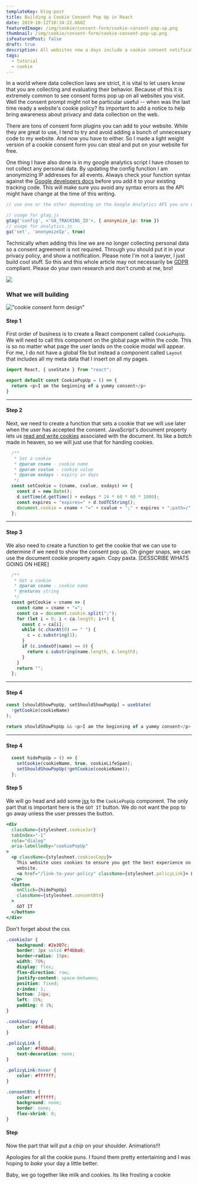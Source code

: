 ```yaml
---
templateKey: blog-post
title: Building a Cookie Consent Pop Up in React
date: 2019-10-12T10:34:22.668Z
featuredImage: /img/cookie/consent-form/cookie-consent-pop-up.png
thumbnail: /img/cookie/consent-form/cookie-consent-pop-up.png
isFeaturedPost: false
draft: true
description: All websites now a days include a cookie consent notification. So why shouldn't my website have one too? Follow along so your React website can be up to date with all that legal jargon.
tags:
  - tutorial
  - cookie
---
```


In a world where data collection laws are strict, it is vital to let users know that you are collecting and evaluating their behavior. Because of this it is extremely common to see consent forms pop up on all websites you visit. Well the consent prompt might not be particular useful -- when was the last time ready a website's cookie policy? Its important to add a notice to help bring awareness about privacy and data collection on the web. 

There are tons of consent form plugins you can add to your website. While they are great to use, I tend to try and avoid adding a bunch of unnecessary code to my website. And now you have to either. So I made a light weight version of a cookie consent form you can steal and put on your website for free. 

One thing I have also done is in my google analytics script I have chosen to not collect any personal data. By updating the config function I am anonymizing IP addresses for all events. Always check your function syntax against the [Google developers docs](https://developers.google.com/analytics/devguides/collection/analyticsjs/ip-anonymization) before you add it to your existing tracking code. This will make sure you avoid any syntax errors as the API might have change at the time of this writing.

```javascript
// use one or the other depending on the Google Analytics API you are using

// usage for gtag.js
gtag('config', <'GA_TRACKING_ID'>, { anonymize_ip: true })
// usage for analytics.js
ga('set', 'anonymizeIp', true)
```

Technically when adding this line we are no longer collecting personal data so a consent agreement is not required. Through you should put it in your privacy policy, and show a notification. Please note I'm not a lawyer, I just build cool stuff. So this and this whole article may not necessarily be [GDPR](https://eugdpr.org/) compliant. Please do your own research and don't _crumb_ at me, bro!

<img src="https://media.giphy.com/media/8cfNwKytlzCVhhElCq/giphy.gif" /></div>


### What we will building
!["cookie consent form design"](/img/cookie-consent-form/cookie-consent-form-final-results.png "cookie consent form design")

#### Step 1
First order of business is to create a React component called `CookiePopUp`. We will need to call this component on the global page within the code. This is so no matter what page the user lands on the cookie modal will appear. For me, I do not have a global file but instead a component called `Layout` that includes all my meta data that I insert on all my pages. 

```javascript
import React, { useState } from "react";

export default const CookiePopUp = () => {
  return <p>I am the beginning of a yummy consent</p>
}
```
*** 

#### Step 2
Next, we need to create a function that sets a cookie that we will use later when the user has accepted the consent. JavaScript's document property lets us [read and write cookies](https://www.w3schools.com/js/js_cookies.asp) associated with the document. Its like a _batch_ made in heaven, so we will just use that for handing cookies. 

```javascript
  /**
   * Set a cookie
   * @param cname - cookie name
   * @param cvalue - cookie value
   * @param exdays - expiry in days
   */
  const setCookie = (cname, cvalue, exdays) => {
    const d = new Date();
    d.setTime(d.getTime() + exdays * 24 * 60 * 60 * 1000);
    const expires = "expires=" + d.toUTCString();
    document.cookie = cname + "=" + cvalue + ";" + expires + ";path=/";
  };
```

***

#### Step 3

We also need to create a function to get the cookie that we can use to determine if we need to show the consent pop up. Oh ginger snaps, we can use the document cookie property again. Copy pasta.
[DESSCRIBE WHATS GOING ON HERE]

```javascript
  /**
   * Get a cookie
   * @param cname - cookie name
   * @returns string
   */
  const getCookie = cname => {
    const name = cname + "=";
    const ca = document.cookie.split(";");
    for (let i = 0; i < ca.length; i++) {
      const c = ca[i];
      while (c.charAt(0) == " ") {
        c = c.substring(1);
      }
      if (c.indexOf(name) == 0) {
        return c.substring(name.length, c.length);
      }
    }
    return "";
  };
```

***
#### Step 4

```javascript 
const [shouldShowPopUp, setShouldShowPopUp] = useState(
  !getCookie(cookieName)
);

return shouldShowPopUp && <p>I am the beginning of a yummy consent</p>
``` 
***

#### Step 4 
```javascript
  const hidePopUp = () => {
    setCookie(cookieName, true, cookieLifeSpan);
    setShouldShowPopUp(!getCookie(cookieName));
  };
```

#### Step 5
We will go head and add some [jsx](https://reactjs.org/docs/introducing-jsx.html) to the `CookiePopUp` component. The only part that is important here is the `GOT IT` button. We do not want the pop to go away unless the user presses the button. 

```jsx
<div
  className={stylesheet.cookieJar}
  tabIndex="-1"
  role="dialog"
  aria-labelledby="cookiePopUp"
>
  <p className={stylesheet.cookiesCopy}>
    This website uses cookies to ensure you get the best experience on our
    website.
    <a href="/link-to-your-policy" className={stylesheet.policyLink}> Learn more</a>
  </p>
  <button
    onClick={hidePopUp}
    className={stylesheet.consentBtn}
  >
    GOT IT
  </button>
</div>
```

Don't forget about the css 
```css
.cookieJar {
    background: #2e307c;
    border: 3px solid #f4bba8;
    border-radius: 15px;
    width: 70%;
    display: flex;
    flex-direction: row;
    justify-content: space-between;
    position: fixed;
    z-index: 1;
    bottom: 24px;
    left: 15%;
    padding: 0 1%;
}

.cookiesCopy {
    color: #f4bba8;
}

.policyLink {
    color: #f4bba8;
    text-decoration: none; 
}

.policyLink:hover {
    color: #ffffff;
}

.consentBtn {
    color: #ffffff;
    background: none;
    border: none;
    flex-shrink: 0; 
}
```

#### Step 
Now the part that will put a _chip_ on your shoulder. Animations!!!




Apologies for all the cookie puns. I found them pretty entertaining and I was hoping to _bake_ your day a little better.

Baby, we go together like milk and cookies.
Its like frosting a cookie

